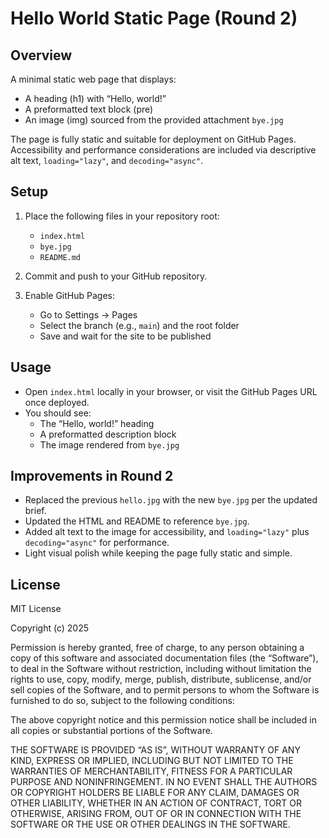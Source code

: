 # Hello World Static Page (Round 2)

## Overview
A minimal static web page that displays:
- A heading (h1) with “Hello, world!”
- A preformatted text block (pre)
- An image (img) sourced from the provided attachment `bye.jpg`

The page is fully static and suitable for deployment on GitHub Pages. Accessibility and performance considerations are included via descriptive alt text, `loading="lazy"`, and `decoding="async"`.

## Setup
1. Place the following files in your repository root:
   - `index.html`
   - `bye.jpg`
   - `README.md`

2. Commit and push to your GitHub repository.

3. Enable GitHub Pages:
   - Go to Settings → Pages
   - Select the branch (e.g., `main`) and the root folder
   - Save and wait for the site to be published

## Usage
- Open `index.html` locally in your browser, or visit the GitHub Pages URL once deployed.
- You should see:
  - The “Hello, world!” heading
  - A preformatted description block
  - The image rendered from `bye.jpg`

## Improvements in Round 2
- Replaced the previous `hello.jpg` with the new `bye.jpg` per the updated brief.
- Updated the HTML and README to reference `bye.jpg`.
- Added alt text to the image for accessibility, and `loading="lazy"` plus `decoding="async"` for performance.
- Light visual polish while keeping the page fully static and simple.

## License
MIT License

Copyright (c) 2025

Permission is hereby granted, free of charge, to any person obtaining a copy
of this software and associated documentation files (the “Software”), to deal
in the Software without restriction, including without limitation the rights
to use, copy, modify, merge, publish, distribute, sublicense, and/or sell
copies of the Software, and to permit persons to whom the Software is
furnished to do so, subject to the following conditions:

The above copyright notice and this permission notice shall be included
in all copies or substantial portions of the Software.

THE SOFTWARE IS PROVIDED “AS IS”, WITHOUT WARRANTY OF ANY KIND,
EXPRESS OR IMPLIED, INCLUDING BUT NOT LIMITED TO THE WARRANTIES OF
MERCHANTABILITY, FITNESS FOR A PARTICULAR PURPOSE AND NONINFRINGEMENT.
IN NO EVENT SHALL THE AUTHORS OR COPYRIGHT HOLDERS BE LIABLE FOR ANY
CLAIM, DAMAGES OR OTHER LIABILITY, WHETHER IN AN ACTION OF CONTRACT,
TORT OR OTHERWISE, ARISING FROM, OUT OF OR IN CONNECTION WITH THE
SOFTWARE OR THE USE OR OTHER DEALINGS IN THE SOFTWARE.